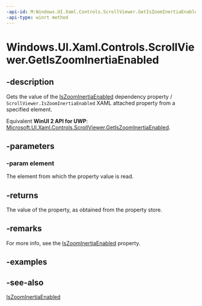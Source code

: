 ```yaml
---
-api-id: M:Windows.UI.Xaml.Controls.ScrollViewer.GetIsZoomInertiaEnabled(Windows.UI.Xaml.DependencyObject)
-api-type: winrt method
---
```


<!-- Method syntax
public bool GetIsZoomInertiaEnabled(Windows.UI.Xaml.DependencyObject element)
-->

# Windows.UI.Xaml.Controls.ScrollViewer.GetIsZoomInertiaEnabled

## -description
Gets the value of the [IsZoomInertiaEnabled](scrollviewer_iszoominertiaenabled.md) dependency property / `ScrollViewer.IsZoomInertiaEnabled` XAML attached property from a specified element.

Equivalent **WinUI 2 API for UWP**: [Microsoft.UI.Xaml.Controls.ScrollViewer.GetIsZoomInertiaEnabled](/windows/winui/api/microsoft.ui.xaml.controls.scrollviewer.getiszoominertiaenabled).

## -parameters
### -param element
The element from which the property value is read.

## -returns
The value of the property, as obtained from the property store.

## -remarks
For more info, see the [IsZoomInertiaEnabled](scrollviewer_iszoominertiaenabled.md) property.

## -examples

## -see-also
[IsZoomInertiaEnabled](scrollviewer_iszoominertiaenabled.md)
